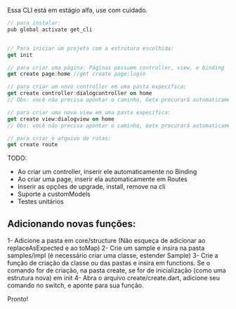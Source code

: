 Essa CLI está em estágio alfa, use com cuidado.

```dart
// para instalar:
pub global activate get_cli 


// Para iniciar um projeto com a estrutura escolhida:
get init 

// para criar uma página: Páginas possuem controller, view, e binding
get create page:home //get create page:login 

// para criar um novo controller em uma pasta expecífica:
get create controller:dialogcontroller on home
// Obs: você não precisa apontar o caminho, Getx procurará automaticamente a pasta home e irá inserir seu controller lá.

// para criar uma nova view em uma pasta expecífica:
get create view:dialogview on home
// Obs: você não precisa apontar o caminho, Getx procurará automaticamente a pasta home e irá inserir seu controller lá.

// para criar o arquivo de rotas:
get create route 

```

TODO: 
- Ao criar um controller, inserir ele automaticamente no Binding 
- Ao criar uma page, inserir ela automaticamente em Routes 
- Inserir as opções de upgrade, install, remove na cli 
- Suporte a customModels
- Testes unitários


## Adicionando novas funções:
1- Adicione a pasta em core/structure (Não esqueça de adicionar ao replaceAsExpected e ao toMap)
2- Crie um sample e insira na pasta samples/impl (é necessário criar uma classe, estender Sample)
3- Crie a função de criação da classe ou das pastas e insira em functions. Se o comando for de criação, na pasta create, se for de inicialização (como uma estrutura nova) em init 
4- Abra o arquivo create/create.dart, adicione seu comando no switch, e aponte para sua função. 

Pronto!